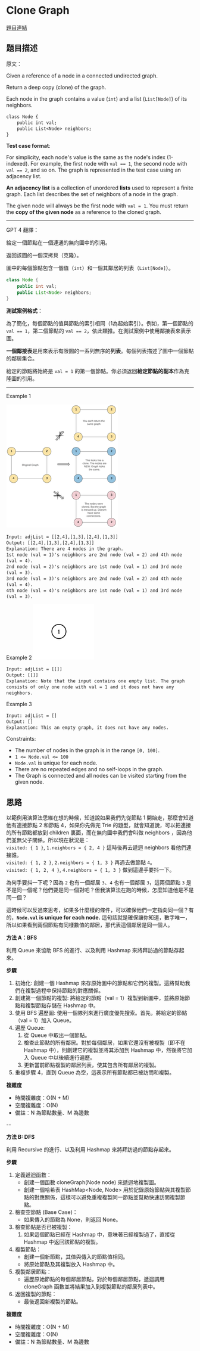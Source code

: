 # Clone Graph
[題目連結](https://leetcode.com/problems/clone-graph/description/)

## 題目描述
原文：

Given a reference of a node in a connected undirected graph.

Return a deep copy (clone) of the graph.

Each node in the graph contains a value (`int`) and a list (`List[Node]`) of its neighbors.

```
class Node {
    public int val;
    public List<Node> neighbors;
}
```

**Test case format**:

For simplicity, each node's value is the same as the node's index (1-indexed). For example, the first node with `val == 1`, the second node with `val == 2`, and so on. The graph is represented in the test case using an adjacency list.

**An adjacency list** is a collection of unordered **lists** used to represent a finite graph. Each list describes the set of neighbors of a node in the graph.

The given node will always be the first node with `val = 1`. You must return the **copy of the given node** as a reference to the cloned graph.

----

GPT 4 翻譯：

給定一個節點在一個連通的無向圖中的引用。

返回該圖的一個深拷貝（克隆）。

圖中的每個節點包含一個值（`int`）和一個其鄰居的列表（`List[Node]`）。

```java
class Node {
    public int val;
    public List<Node> neighbors;
}
```

**測試案例格式**：

為了簡化，每個節點的值與節點的索引相同（1為起始索引）。例如，第一個節點的 `val == 1`，第二個節點的 `val == 2`，依此類推。在測試案例中使用鄰接表來表示圖。

**一個鄰接表**是用來表示有限圖的一系列無序的**列表**。每個列表描述了圖中一個節點的鄰居集合。

給定的節點將始終是 `val = 1` 的第一個節點。你必須返回**給定節點的副本**作為克隆圖的引用。

----

Example 1

![Example 1](example1.png)
```
Input: adjList = [[2,4],[1,3],[2,4],[1,3]]
Output: [[2,4],[1,3],[2,4],[1,3]]
Explanation: There are 4 nodes in the graph.
1st node (val = 1)'s neighbors are 2nd node (val = 2) and 4th node (val = 4).
2nd node (val = 2)'s neighbors are 1st node (val = 1) and 3rd node (val = 3).
3rd node (val = 3)'s neighbors are 2nd node (val = 2) and 4th node (val = 4).
4th node (val = 4)'s neighbors are 1st node (val = 1) and 3rd node (val = 3).

```

Example 2
![Example 2](example2.png)
```
Input: adjList = [[]]
Output: [[]]
Explanation: Note that the input contains one empty list. The graph consists of only one node with val = 1 and it does not have any neighbors.
```
Example 3
```
Input: adjList = []
Output: []
Explanation: This an empty graph, it does not have any nodes.
```

Constraints:

* The number of nodes in the graph is in the range `[0, 100]`.
* `1 <= Node.val <= 100`
* `Node.val` is unique for each node.
* There are no repeated edges and no self-loops in the graph.
* The Graph is connected and all nodes can be visited starting from the given node.

## 思路

以範例用演算法思維在想的時候，知道說如果我們先從節點 1 開始走，那麼會知道他有連接節點 2 和節點 4，如果你先做完 Trie 的題型，就會知道說，可以把連接的所有節點都放到 children 裏面，而在無向圖中我們會叫做 neighbors ，因為他們並無父子關係。所以現在狀況是：  
`visited: { 1 }`, `1.neighbors = { 2, 4 }` 這時後再去遞迴 neighbors 看他們連接誰。  
`visited: { 1, 2 }`, `2.neighbors = { 1, 3 }` 再遇去做節點 `4`。  
`visited: { 1, 2, 4 }`, `4.neighbors = { 1, 3 }` 做到這邊手要抖一下。  

為何手要抖一下呢？因為 `2` 也有一個鄰居 `3`、`4` 也有一個鄰居 `3`，這兩個節點 `3` 是不是同一個呢？他們要是同一個對吧？但我演算法在跑的時候，怎麼知道他是不是同一個？  

這時候可以反過來思考，如果多什麼樣的條件，可以確保他們一定指向同一個？有的，**`Node.val` is unique for each node.** 這句話就是確保讓你知道，數字唯一，所以如果看到兩個節點有同樣數值的鄰居，那代表這個鄰居是同一個人。


**方法 A：BFS**

利用 Queue 來協助 BFS 的進行、以及利用 Hashmap 來將拜訪過的節點存起來。

**步驟**
  1. 初始化: 創建一個 Hashmap 來存原始圖中的節點和它們的複製。這將幫助我們在複製過程中保持節點的對應關係。
  2. 創建第一個節點的複製: 將給定的節點（val = 1）複製到新圖中，並將原始節點和複製節點存儲在 Hashmap 中。
  3. 使用 BFS 遍歷圖: 使用一個隊列來進行廣度優先搜索。首先，將給定的節點（val = 1）加入 Queue。
  4. 遍歷 Queue:
     1. 從 Queue 中取出一個節點。
     2. 檢查此節點的所有鄰居。對於每個鄰居，如果它還沒有被複製（即不在 Hashmap 中），則創建它的複製並將其添加到 Hashmap 中，然後將它加入 Queue 中以後續進行遍歷。
     3. 更新當前節點複製的鄰居列表，使其包含所有鄰居的複製。
  5. 重複步驟 4，直到 Queue 為空，這表示所有節點都已被訪問和複製。

**複雜度**
  * 時間複雜度：O(N + M)
  * 空間複雜度：O(N)
  * 備註：N 為節點數量、M 為邊數


-- 

**方法 B: DFS**

利用 Recursive 的進行、以及利用 Hashmap 來將拜訪過的節點存起來。

**步驟**

  1. 定義遞迴函數：
     * 創建一個函數 cloneGraph(Node node) 來遞迴地複製圖。
     * 創建一個哈希表 HashMap<Node, Node> 用於記錄原始節點與其複製節點的對應關係，這樣可以避免重複複製同一節點並幫助快速訪問複製節點。
  2. 檢查空節點 (Base Case)：
     * 如果傳入的節點為 None，則返回 None。
  3. 檢查節點是否已被複製：
     1. 如果這個節點已經在 Hashmap 中，意味著已經複製過了，直接從 Hashmap 中返回該節點的複製。
  4. 複製節點：
     * 創建一個新節點，其值與傳入的節點值相同。
     * 將原始節點及其複製放入 Hashmap 中。
  5. 複製鄰居節點：
     * 遍歷原始節點的每個鄰居節點，對於每個鄰居節點，遞迴調用 cloneGraph 函數並將結果加入到複製節點的鄰居列表中。
  6. 返回複製的節點：
     * 最後返回新複製的節點。


**複雜度**
  * 時間複雜度：O(N + M)
  * 空間複雜度：O(N)
  * 備註：N 為節點數量、M 為邊數
